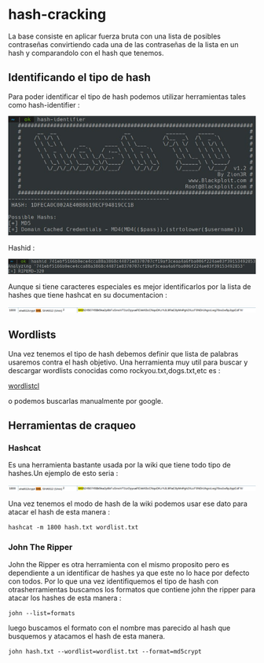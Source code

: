 # hash-cracking

  La base consiste en aplicar fuerza bruta con una lista 
  de posibles contraseñas convirtiendo cada una de las 
  contraseñas de la lista en un hash y comparandolo con el 
  hash que tenemos.

## Identificando el tipo de hash
  Para poder identificar el tipo de hash 
  podemos utilizar herramientas tales como 
  hash-identifier :
 
![hashidentifier](images/hashident.jpg)
  
  Hashid :

![hashid](images/hashid.jpg)

  Aunque si tiene caracteres especiales es mejor 
  identificarlos por la lista de hashes que tiene 
  hashcat en su documentacion :

![hashcat](images/hashcatvar.jpg)

## Wordlists 

Una vez tenemos el tipo de hash debemos definir que lista
de palabras usaremos contra el hash objetivo.
Una herramienta muy util para buscar y descargar wordlists
conocidas como rockyou.txt,dogs.txt,etc es : 

[wordlistcl](https://github.com/BlackArch/wordlistctl)

o podemos buscarlas manualmente por google.

## Herramientas de craqueo

### Hashcat 
  Es una herramienta bastante usada por la wiki que tiene todo 
  tipo de hashes.Un ejemplo de esto seria :

![hashcatt](images/hashcatvar.jpg)

Una vez tenemos el modo de hash de la wiki podemos usar ese dato para atacar el
hash de esta manera :

```
hashcat -m 1800 hash.txt wordlist.txt
```

### John The Ripper

John the Ripper es otra herramienta con el mismo proposito 
pero es dependiente a un identificar de hashes ya que este no lo hace por
defecto con todos.
Por lo que una vez identifiquemos el tipo de hash con otrasherramientas
buscamos los formatos que contiene john the ripper para atacar los hashes de
esta manera :

```
john --list=formats
```
luego buscamos el formato con el nombre mas parecido al hash que busquemos
y atacamos el hash de esta manera.

```
john hash.txt --wordlist=wordlist.txt --format=md5crypt
```














